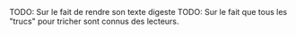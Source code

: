 <!-- Page: #432 Aérer son texte -->

<adminonly>
  TODO: Sur le fait de rendre son texte digeste
</adminonly>

<adminonly>
  TODO: Sur le fait que tous les "trucs" pour tricher sont connus des lecteurs.
</adminonly>